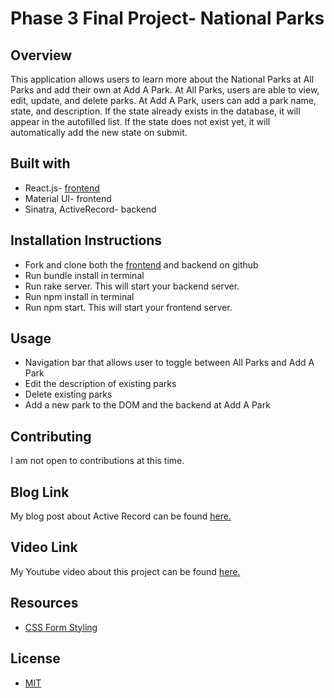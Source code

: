 # Phase 3 Final Project- National Parks

## Overview

This application allows users to learn more about the National Parks at All Parks and add their own at Add A Park. At All Parks, users are able to view, edit, update, and delete parks. At Add A Park, users can add a park name, state, and description. If the state already exists in the database, it will appear in the autofilled list. If the state does not exist yet, it will automatically add the new state on submit.

## Built with
* React.js- [frontend](https://github.com/HannahChristmas/my-app-frontend.git)
* Material UI- frontend
* Sinatra, ActiveRecord- backend

## Installation Instructions
* Fork and clone both the [frontend](https://github.com/HannahChristmas/my-app-frontend.git) and backend on github
* Run bundle install in terminal
* Run rake server. This will start your backend server.
* Run npm install in terminal
* Run npm start. This will start your frontend server.

## Usage
* Navigation bar that allows user to toggle between All Parks and Add A Park
* Edit the description of existing parks
* Delete existing parks
* Add a new park to the DOM and the backend at Add A Park

## Contributing
I am not open to contributions at this time. 

## Blog Link
My blog post about Active Record can be found [here.](https://medium.com/@hc109909/active-record-8dcf757d86f4)

## Video Link
My Youtube video about this project can be found [here.](https://youtu.be/9MenB4-nEI0)

## Resources
* [CSS Form Styling](w3schools.com/css/css_form.asp) 

## License
* [MIT](https://choosealicense.com/licenses/mit/)